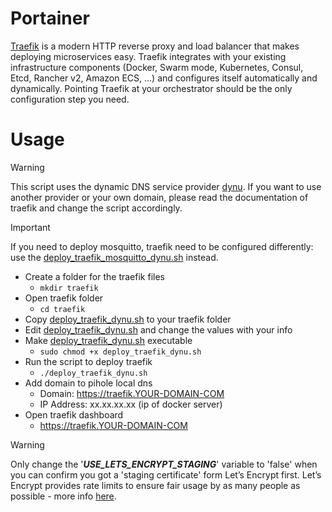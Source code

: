 # Portainer
[Traefik](https://github.com/traefik/traefik) is a modern HTTP reverse proxy and load balancer that makes deploying microservices easy. Traefik integrates with your existing infrastructure components (Docker, Swarm mode, Kubernetes, Consul, Etcd, Rancher v2, Amazon ECS, ...) and configures itself automatically and dynamically. Pointing Traefik at your orchestrator should be the only configuration step you need.

# Usage
> [!WARNING]
> This script uses the dynamic DNS service provider [dynu](https://www.dynu.com). If you want to use another provider or your own domain, please read the documentation of traefik and change the script accordingly.

> [!IMPORTANT]
> If you need to deploy mosquitto, traefik need to be configured differently: use the [deploy_traefik_mosquitto_dynu.sh](deploy_traefik_mosquitto_dynu.sh) instead.

+ Create a folder for the traefik files 
  + ```mkdir traefik```
+ Open traefik folder
  + ```cd traefik```
+ Copy [deploy_traefik_dynu.sh](deploy_traefik_dynu.sh) to your traefik folder
+ Edit [deploy_traefik_dynu.sh](deploy_traefik_dynu.sh) and change the values with your info
+ Make [deploy_traefik_dynu.sh](deploy_traefik_dynu.sh) executable
  + ```sudo chmod +x deploy_traefik_dynu.sh```
+ Run the script to deploy traefik
  + ```./deploy_traefik_dynu.sh```
+ Add domain to pihole local dns
  + Domain: https://traefik.YOUR-DOMAIN-COM
  + IP Address: xx.xx.xx.xx (ip of docker server)
+ Open traefik dashboard
  + https://traefik.YOUR-DOMAIN-COM

> [!WARNING]
> Only change the '***USE_LETS_ENCRYPT_STAGING***' variable to 'false' when you can confirm you got a 'staging certificate' form Let’s Encrypt first. Let’s Encrypt provides rate limits to ensure fair usage by as many people as possible - more info [here](https://letsencrypt.org/docs/rate-limits/).